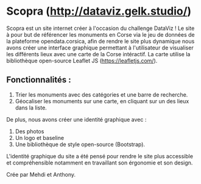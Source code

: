 # Scopra (http://dataviz.gelk.studio/)


Scopra est un site internet créer à l'occasion du challenge DataViz !
Le site à pour but de référencer les monuments en Corse via le jeu de données de la plateforme opendata.corsica, afin de rendre le site plus dynamique nous avons créer une interface graphique permettant à l'utilisateur de visualiser les différents lieux avec une carte de la Corse intéractif. La carte utilise la bibliothèque open-source  Leaflet JS (https://leafletjs.com/).

## Fonctionnalités : 
1. Trier les monuments avec des catégories et une barre de recherche.
2. Géocaliser les monuments sur une carte, en cliquant sur un des lieux dans la liste.

De plus, nous avons créer une identité graphique avec : 
1. Des photos
2. Un logo et baseline
3. Une bibliothèque de style open-source (Bootstrap).

L'identité graphique du site a été pensé pour rendre le site plus accessible et compréhensible notamment en travaillant son érgonomie et son design.


Crée par Mehdi et Anthony.
